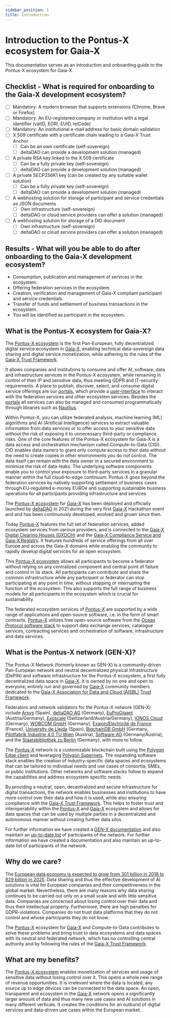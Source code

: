 ```yaml
---
sidebar_position: 1
title: Introduction
---
```


# Introduction to the Pontus-X ecosystem for Gaia-X

This documentation serves as an introduction and onboarding guide to the Pontus-X ecosystem for Gaia-X.

## Checklist - What is required for onboarding to the Gaia-X development ecosystem?
- [ ] Mandatory: A modern browser that supports extensions (Chrome, Brave or Firefox)
- [ ] Mandatory: An EU-registered company or institution with a legal identifier (vatID, EORI, EUID, leiCode)
- [ ] Mandatory: An institutional e-mail address for basic domain validation
- [ ] X.509 certificate with a certificate chain leading to a Gaia-X Trust Anchor
  - [ ] Can be an own certificate (self-sovereign)
  - [ ] deltaDAO can provide a development solution (managed)
- [ ] A private RSA key linked to the X.509 certificate
  - [ ] Can be a fully private key (self-sovereign)
  - [ ] deltaDAO can provide a development solution (managed)
- [ ] A private SECP256K1 key (can be created by any suitable wallet solution)
  - [ ] Can be a fully private key (self-sovereign)
  - [ ] deltaDAO can provide a development solution (managed)
- [ ] A webhosting solution for storage of participant and service credentials as JSON documents
  - [ ] Own infrastructure (self-sovereign)
  - [ ] deltaDAO or cloud service providers can offer a solution (managed)
- [ ] A webhosting solution for storage of a DID document
  - [ ] Own infrastructure (self-sovereign)
  - [ ] deltaDAO or cloud service providers can offer a solution (managed)

## Results - What will you be able to do after onboarding to the Gaia-X development ecosystem?
- Consumption, publication and management of services in the ecosystem.
- Offering federation services in the ecosystem.
- Creation, verification and management of Gaia-X compliant participant and service credentials.
- Transfer of funds and settlement of business transactions in the ecosystem.
- You will be identified as participant in the ecosystem.

## What is the Pontus-X ecosystem for Gaia-X?

The [Pontus-X ecosystem](https://portal.pontus-x.eu/) is the first Pan-European, fully decentralized digital service ecosystem in [Gaia-X](https://gaia-x.eu/), enabling technical data-sovereign data sharing and digital service monetization, while adhering to the rules of the [Gaia-X Trust Framework](https://gaia-x.gitlab.io/policy-rules-committee/trust-framework/).

It allows companies and institutions to consume and offer AI, software, data and infrastructure services in the Pontus-X ecosystem, while remaining in control of their IP and sensitive data, thus meeting GDPR and IT-security requirements. A place to publish, discover, select, and consume digital service offerings are our [portals](https://www.pontus-x.eu/), which provide a [user-interface](https://portal.pontus-x.eu/) to interact with the federation services and other ecosystem services. Besides the [portals](https://portal.pontus-x.eu/) all services can also be managed and consumed programmatically through libraries such as [Nautilus](https://github.com/deltaDAO/nautilus).

Within Pontus-X, you can utilize federated analysis, machine learning (ML) algorithms and AI (Artificial Intelligence) services to extract valuable information from data services or to offer access to your sensitive data without the risk of exposing it to unnecessary third-party or compliance risks. One of the core features of the Pontus-X ecosystem for Gaia-X is a data access and orchestration mechanism called Compute-to-Data (CtD). CtD enables data owners to grant only compute access to their data without the need to create copies in other environments you do not control. The data itself can remain with the data owner in a secured environment to minimize the risk of data-leaks. The underlying software components enable you to control your exposure to third-party services in a granular manner within the full cloud-to-edge continuum. Pontus-X goes beyond the federation services by natively supporting settlement of business cases through EU-regulated e-money EUROe and supporting sustainable business operations for all participants providing infrastructure and services.

The [Pontus-X ecosystem](https://portal.pontus-x.eu/) for [Gaia-X](https://gaia-x.eu/) has been deployed and officially launched by [deltaDAO](https://www.delta-dao.com/) in 2021 during the very first [Gaia-X](https://gaia-x.eu/) Hackathon event and and has been continuously developed, evolved and grown since then.

Today [Pontus-X](https://portal.pontus-x.eu/) features the full set of federation services, added ecosystem services from various providers, and is connected to the [Gaia-X Digital Clearing Houses (GXDCH)](https://gaia-x.eu/gxdch/) and the [Gaia-X Compliance Service and Gaia-X Registry](https://compliance.lab.gaia-x.eu/). It features hundreds of service offerings from all over Europe and across the Gaia-X domains while enabling the community to rapidly develop digital services for an open ecosystem.

This [Pontus-X ecosystem](https://portal.pontus-x.eu/) allows all participants to become a federator without relying on any centralized component and central point of failure and control in its stack. All participants can contribute and share the common infrastructure while any participant or federator can stop participating at any point in time, without stopping or interrupting the function of the ecosystem. This also supports the full range of business models for all participants in the ecosystem which is crucial for sustainability.

The federated ecosystem services of [Pontus-X](https://portal.pontus-x.eu/) are supported by a wide range of applications and open-source software, i.e. in the form of smart contracts. [Pontus-X](https://portal.pontus-x.eu/) utilizes free open-source software from the [Ocean Protocol software stack](https://github.com/oceanprotocol) to support data exchange services, catalogue services, contracting services and orchestration of software, infrastructure and data services.

## What is the Pontus-X network (GEN-X)?

The Pontus-X Network (formerly known as GEN-X) is a community-driven Pan-European network and neutral decentralized physical infrastructure (DePIN) and software infrastructure for the Pontus-X ecosystem, a first fully decentralized data space in [Gaia-X](https://gaia-x.eu/). It is owned by no one and open to everyone, entirely run and governed by [Gaia-X](https://gaia-x.eu/) community members dedicated to the [Gaia-X Association for Data and Cloud (AISBL)](https://gaia-x.eu/) [Trust Framework](https://gaia-x.gitlab.io/policy-rules-committee/trust-framework/).

Federators and network validators for the Pontus-X network (GEN-X) include [Arsys](https://www.arsys.net/) (Spain), [deltaDAO AG](https://www.delta-dao.com/) (Germany), [EuProGigant](https://euprogigant.com/) (Austria/Germany), [Exoscale](https://www.exoscale.com) (Switzerland/Austria/Germany), [IONOS Cloud](https://cloud.ionos.de) (Germany), [WOBCOM GmbH](https://www.wobcom.de/) (Germany), [Exaion/Electricité de France](https://exaion.edf.fr/en) (France), [University de Lleida](https://www.udl.cat/ca/en/) (Spain), [BigchainDB GmbH](https://www.bigchaindb.com/) (Germany, [Pilotfabrik Industrie 4.0 TU Wien](https://www.pilotfabrik.at/) (Austria), [Software AG](https://www.softwareag.com) (Germany/Austria), and the [Staatsbibliothek zu Berlin](https://staatsbibliothek-berlin.de/) (Germany), with more to follow.

The [Pontus-X](https://portal.pontus-x.eu/) network is a customizable blockchain built using the [Polygon Edge client](https://github.com/0xPolygon/polygon-edge) and leveraging [Polygon Supernets](https://wiki.polygon.technology/docs/supernets/get-started/what-are-supernets/). The expanding software stack enables the creation of industry-specific data spaces and ecosystems that can be tailored to individual needs and use cases of consortia, SMEs, or public institutions. Other networks and software stacks follow to expand the capabilities and address ecosystem specific needs. 

By providing a neutral, open, decentralized and secure infrastructure for digital transactions, the network enables businesses and institutions to have more control over their data and how it is used, while also ensuring compliance with the [Gaia-X Trust Framework](https://gaia-x.gitlab.io/policy-rules-committee/trust-framework/). This helps to foster trust and interoperability within the [Pontus-X](https://portal.pontus-x.eu/) and [Gaia-X](https://gaia-x.eu/) ecosystem and allows for data spaces that can be used by multiple parties in a decentralized and autonomous manner without creating further data silos.

For further information we have created a [GEN-X documentation](https://docs.genx.minimal-gaia-x.eu/docs/intro/) and also maintain an [up-to-date list](https://docs.genx.minimal-gaia-x.eu/docs/Community/participants) of participants of the network.
For further information we have created a documentation and also maintain an up-to-date list of participants of the network.


## Why do we care?

The [European data economy is expected to grow from 301 billion in 2018 to 829 billion in 2025](https://www.europarl.europa.eu/news/en/headlines/society/20210218STO98124/european-strategy-for-data-what-meps-want). Data sharing and thus the effective development of AI solutions is vital for European companies and their competitiveness in the global market. Nevertheless, there are many reasons why data sharing continues to be carried out only on a small scale and with little sensitive data. Companies are concerned about losing control over their data and thus their intellectual property. Furthermore, there are high penalties for GDPR-violations. Companies do not trust data platforms that they do not control and whose participants they do not know.

The [Pontus-X](https://portal.pontus-x.eu/) ecosystem for [Gaia-X](https://gaia-x.eu/) and Compute-to-Data contributes to solve these problems and bring trust to data ecosystems and data spaces with its neutral and federated network, which has no controlling central authority and by following the rules of the [Gaia-X Trust Framework](https://gaia-x.gitlab.io/policy-rules-committee/trust-framework/).

## What are my benefits?

The [Pontus-X ecosystem](https://portal.pontus-x.eu/) enables monetization of services and usage of sensitive data without losing control over it. This opens a whole new range of revenue opportunities. It is irrelevant where the data is located, any source up to edge devices can be connected to the data space. An open, transparent and ecosystem in the [Gaia-X](https://gaia-x.eu/) network opens a significantly larger amount of data and thus many new use cases and AI solutions in many different verticals. It creates the conditions for an outburst of digital services and data-driven use cases within the European market.
